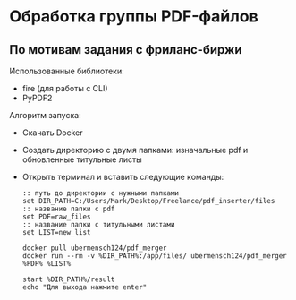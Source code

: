 # Обработка группы PDF-файлов

## По мотивам задания с фриланс-биржи

Использованные библиотеки:

- fire (для работы с CLI)
- PyPDF2

Алгоритм запуска:

- Скачать Docker
- Создать директорию с двумя папками: изначальные pdf и обновленные титульные листы
- Открыть терминал и вставить следующие команды:

    ```
    :: путь до директории с нужными папками
    set DIR_PATH=C:/Users/Mark/Desktop/Freelance/pdf_inserter/files
    :: название папки с pdf
    set PDF=raw_files
    :: название папки с титульными листами
    set LIST=new_list
    
    docker pull ubermensch124/pdf_merger
    docker run --rm -v %DIR_PATH%:/app/files/ ubermensch124/pdf_merger %PDF% %LIST%

    start %DIR_PATH%/result
    echo "Для выхода нажмите enter"
    ```
